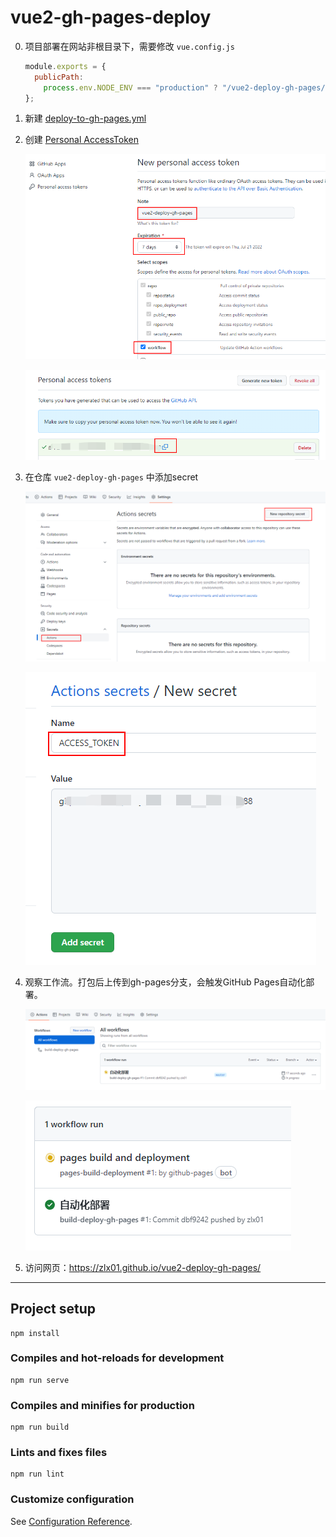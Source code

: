 # vue2-gh-pages-deploy

0. 项目部署在网站非根目录下，需要修改 `vue.config.js`

   ```js
   module.exports = {
     publicPath:
       process.env.NODE_ENV === "production" ? "/vue2-deploy-gh-pages/" : "/",
   };
   ```

1. 新建 [deploy-to-gh-pages.yml](./.github/workflows/deploy-to-gh-pages.yml)

2. 创建 [Personal AccessToken](https://github.com/settings/tokens/new)

   ![image-20220714224725431](assets/image-20220714224725431.png)

   ![image-20220714224953013](assets/image-20220714224953013.png)

3. 在仓库 `vue2-deploy-gh-pages` 中添加secret

   ![image-20220714225031288](assets/image-20220714225031288.png)

   ![image-20220714225107319](assets/image-20220714225107319.png)

4. 观察工作流。打包后上传到gh-pages分支，会触发GitHub Pages自动化部署。

   ![image-20220714225414953](assets/image-20220714225414953.png)

   ![image-20220714225520310](assets/image-20220714225520310.png)

5. 访问网页：https://zlx01.github.io/vue2-deploy-gh-pages/

---

## Project setup
```
npm install
```

### Compiles and hot-reloads for development
```
npm run serve
```

### Compiles and minifies for production
```
npm run build
```

### Lints and fixes files
```
npm run lint
```

### Customize configuration
See [Configuration Reference](https://cli.vuejs.org/config/).
